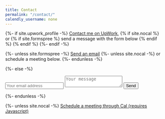 ```yaml
---
title: Contact
permalink: "/contact/"
calendly_username: none
---
```


{%- if site.upwork_profile -%}
<a class="button" href="{{ site.upwork_profile }}" target="_blank">Contact me on UpWork</a>,  {% if site.nocal %} or {% if site.formspree %}
 send a message with the form below
{% endif %}
{% endif %}
{%- endif -%}

{%- unless site.formspree -%}
<a class="button" href="mailto:me@jacobmacmillan.xyz">Send an email</a> 
{%- unless site.nocal -%}
or schedule a meeting below.
{%- endunless -%}

{%- else -%}
<div class="formspree">
<form class="formspree" action="{{ site.formspree }}" method="POST">
  <label>
    <input type="email" name="email" placeholder="Your email address">
  </label>
  <label>
    <textarea name="message" placeholder="Your message"></textarea>
  </label>
  <!-- your other form fields go here -->
  <button type="submit">Send</button>
</form>
</div>
{%- endunless -%}

{%- unless site.nocal -%}
<noscript><a href="https://cal.com/jacobmacmillan">Schedule a meeting through Cal (requires Javascript)</a></noscript>

<!-- Cal inline embed code begins -->
<div style="width:100%;height:100%;overflow:scroll" id="my-cal-inline"></div>
<script type="text/javascript">
  (function (C, A, L) { let p = function (a, ar) { a.q.push(ar); }; let d = C.document; C.Cal = C.Cal || function () { let cal = C.Cal; let ar = arguments; if (!cal.loaded) { cal.ns = {}; cal.q = cal.q || []; d.head.appendChild(d.createElement("script")).src = A; cal.loaded = true; } if (ar[0] === L) { const api = function () { p(api, arguments); }; const namespace = ar[1]; api.q = api.q || []; typeof namespace === "string" ? (cal.ns[namespace] = api) && p(api, ar) : p(cal, ar); return; } p(cal, ar); }; })(window, "https://app.cal.com/embed/embed.js", "init");
Cal("init", "30min", {origin:"https://cal.com"});

  Cal.ns["30min"]("inline", {
	elementOrSelector:"#my-cal-inline",
	calLink: "jacobmacmillan/30min",
	layout: "month_view"
  });
  
  Cal.ns["30min"]("ui", {"styles":{"branding":{"brandColor":"#000000"}},"hideEventTypeDetails":false,"layout":"month_view"});
  </script>
  <!-- Cal inline embed code ends -->
{%- endunless -%}
